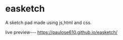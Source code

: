 # easketch
A sketch pad made using js,html and css.

live preview--- https://paulose610.github.io/easketch/
